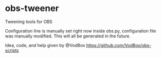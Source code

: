 # obs-tweener
Tweening tools for OBS

Configuration line is manually set right now inside obs.py, configuration file was manually modified. This will all be generated in the future.

Idea, code, and help given by @VodBox https://github.com/VodBox/obs-scripts
